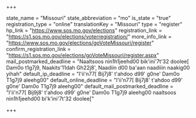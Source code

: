 +++

state_name = "Missouri"
state_abbreviation = "mo"
is_state = "true"
registration_type = "online"
translationKey = "Missouri"
type = "register"
hp_link = "https://www.sos.mo.gov/elections"
registration_link = "https://s1.sos.mo.gov/elections/voterregistration/"
more_info_link = "https://www.sos.mo.gov/elections/goVoteMissouri/register"
confirm_registration_link = "https://s1.sos.mo.gov/elections/goVoteMissouri/register.aspx"
mail_postmarked_deadline = "Naaltsoos nin1h1jeehd00 bik'ini'7t'32 doolee[ Dam0o t1g7j9, Naakits'11dah Gh22j8', Naadiin d00 ba'aan naadiiin naakig00 yihah"
default_ip_deadline = "I'ii'n77[ Bij7j8' t'ahdoo d99' g0ne' Dam0o T1g7j9 aleehg00"
default_online_deadline = "I'ii'n77[ Bij7j8' t'ahdoo d99' g0ne' Dam0o T1g7j9 aleehg00"
default_mail_postmarked_deadline = "I'ii'n77[ Bij9j8' t'ahdoo d99' g0ne' Dam0o T1g7j9 aleehg00 naaltsoos nin1h1jeehd00 bi'k'ini'7t'32 doolee["

+++